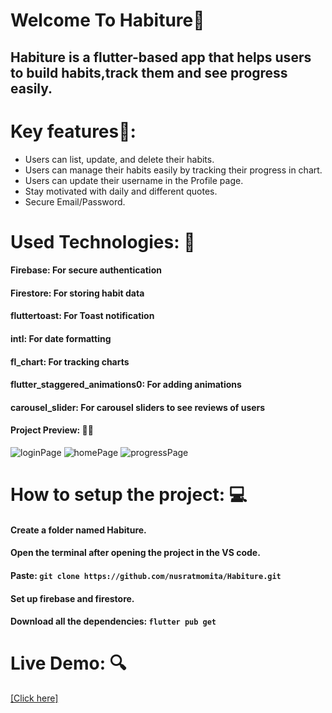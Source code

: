 <h1>Welcome To Habiture🎯</h1>
<h2>Habiture is a flutter-based app that helps users to build habits,track them and see progress easily. </h2>

<h1>Key features🎇: </h1>
<ul>
  <li>Users can list, update, and delete their habits.</li>
  <li>Users can manage their habits easily by tracking their progress in chart.</li>
  <li>Users can update their username in the Profile page.</li>
  <li>Stay motivated with daily and different quotes.</li>
  <li>Secure Email/Password.</li>
</ul>

<h1>Used Technologies: 📝</h1>
<h4>Firebase: For secure authentication</h4>
<h4>Firestore: For storing habit data</h4>
<h4>fluttertoast: For Toast notification</h4>
<h4>intl: For date formatting</h4>
<h4>fl_chart: For tracking charts</h4>
<h4>flutter_staggered_animations0: For adding animations</h4>
<h4>carousel_slider: For carousel sliders to see reviews of users</h4>

<h4>Project Preview: 👩‍💻</h4>
<img src="https://i.ibb.co.com/VYHr9806/login-Page-Flutter.png" alt="loginPage">
<img src="https://i.ibb.co.com/xtWSZhjb/home-Page-Flutter.png" alt="homePage">
<img src="https://i.ibb.co.com/0bTcjJc/progress.png" alt="progressPage">

<h1>How to setup the project: 💻</h1>
<h4>Create a folder named Habiture.</h4>
<h4>Open the terminal after opening the project in the VS code.</h4>
<h4>Paste: <code>git clone https://github.com/nusratmomita/Habiture.git</code></h4>
<h4>Set up firebase and firestore.</h4>
<h4>Download all the dependencies: <code>flutter pub get</code></h4>

<h1>Live Demo: 🔍</h1>
<a href="https://drive.google.com/file/d/1CGoX1glzDLGfuSCfBIGLIb4IzNyKpvFr/view?usp=drive_link">[Click here]</a>